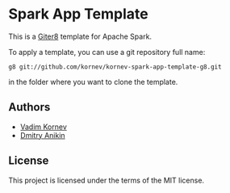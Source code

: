 # Spark App Template

This is a [Giter8][g8] template for Apache Spark.

To apply a template, you can use a git repository full name:
```
g8 git://github.com/kornev/kornev-spark-app-template-g8.git
```
in the folder where you want to clone the template.

## Authors

- [Vadim Kornev](https://github.com/kornev)
- [Dmitry Anikin](https://github.com/nizhegorodets)

## License

This project is licensed under the terms of the MIT license.

[g8]: http://www.foundweekends.org/giter8/
